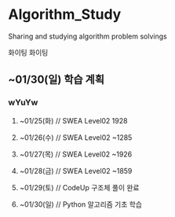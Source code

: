 # Algorithm_Study
Sharing and studying algorithm problem solvings

화이팅 화이팅

## ~01/30(일) 학습 계획

### wYuYw

1. ~01/25(화)
// SWEA Level02 1928

2. ~01/26(수)
// SWEA Level02 ~1285

3. ~01/27(목)
// SWEA Level02 ~1926

4. ~01/28(금)
// SWEA Level02 ~1859

5. ~01/29(토)
// CodeUp 구조체 풀이 완료

6. ~01/30(일)
// Python 알고리즘 기초 학습
